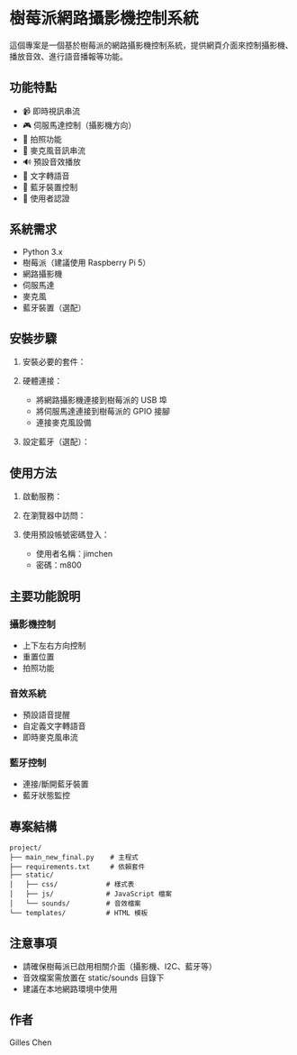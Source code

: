 # 樹莓派網路攝影機控制系統

這個專案是一個基於樹莓派的網路攝影機控制系統，提供網頁介面來控制攝影機、播放音效、進行語音播報等功能。

## 功能特點

- 📹 即時視訊串流
- 🎮 伺服馬達控制（攝影機方向）
- 📸 拍照功能
- 🎤 麥克風音訊串流
- 🔊 預設音效播放
- 💬 文字轉語音
- 🔵 藍牙裝置控制
- 🔐 使用者認證

## 系統需求

- Python 3.x
- 樹莓派（建議使用 Raspberry Pi 5）
- 網路攝影機
- 伺服馬達
- 麥克風
- 藍牙裝置（選配）

## 安裝步驟

1. 安裝必要的套件：

2. 硬體連接：

   - 將網路攝影機連接到樹莓派的 USB 埠
   - 將伺服馬達連接到樹莓派的 GPIO 接腳
   - 連接麥克風設備

3. 設定藍牙（選配）：

## 使用方法

1. 啟動服務：

2. 在瀏覽器中訪問：

3. 使用預設帳號密碼登入：
   - 使用者名稱：jimchen
   - 密碼：m800

## 主要功能說明

### 攝影機控制

- 上下左右方向控制
- 重置位置
- 拍照功能

### 音效系統

- 預設語音提醒
- 自定義文字轉語音
- 即時麥克風串流

### 藍牙控制

- 連接/斷開藍牙裝置
- 藍牙狀態監控

## 專案結構

```
project/
├── main_new_final.py    # 主程式
├── requirements.txt     # 依賴套件
├── static/
│   ├── css/            # 樣式表
│   ├── js/             # JavaScript 檔案
│   └── sounds/         # 音效檔案
└── templates/          # HTML 模板
```

## 注意事項

- 請確保樹莓派已啟用相關介面（攝影機、I2C、藍牙等）
- 音效檔案需放置在 static/sounds 目錄下
- 建議在本地網路環境中使用

## 作者

Gilles Chen
